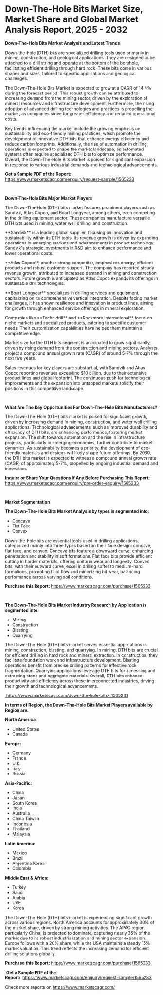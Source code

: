<p><h1>Down-The-Hole Bits Market Size, Market Share and Global Market Analysis Report, 2025 - 2032</h1></p><p><strong>Down-The-Hole Bits Market Analysis and Latest Trends</strong></p>
<p><p>Down-the-hole (DTH) bits are specialized drilling tools used primarily in mining, construction, and geological applications. They are designed to be attached to a drill string and operate at the bottom of the borehole, facilitating efficient drilling through hard rock. These bits come in various shapes and sizes, tailored to specific applications and geological challenges.</p><p>The Down-The-Hole Bits Market is expected to grow at a CAGR of 14.4% during the forecast period. This robust growth can be attributed to increasing demand from the mining sector, driven by the exploration of mineral resources and infrastructure development. Furthermore, the rising adoption of advanced drilling technologies and practices is propelling the market, as companies strive for greater efficiency and reduced operational costs.</p><p>Key trends influencing the market include the growing emphasis on sustainability and eco-friendly mining practices, which promote the development of innovative DTH bits that enhance energy efficiency and reduce carbon footprints. Additionally, the rise of automation in drilling operations is expected to shape the market landscape, as automated systems often require specialized DTH bits to optimize performance. Overall, the Down-The-Hole Bits Market is poised for significant expansion in response to various industrial demands and technological advancements.</p></p>
<p><strong>Get a Sample PDF of the Report:&nbsp;</strong> <a href="https://www.marketscagr.com/enquiry/request-sample/1565233?utm_campaign=2393&utm_medium=2&utm_source=Github&utm_content=ia&utm_term=25022025&utm_id=down-the-hole-bits">https://www.marketscagr.com/enquiry/request-sample/1565233</a></p>
<p>&nbsp;</p>
<p><strong>Down-The-Hole Bits Major Market Players</strong></p>
<p><p>The Down-The-Hole (DTH) bits market features prominent players such as Sandvik, Atlas Copco, and Boart Longyear, among others, each competing in the drilling equipment sector. These companies manufacture versatile DTH bits used in mining, water well drilling, and construction.</p><p>**Sandvik** is a leading global supplier, focusing on innovation and sustainability within its DTH tools. Its revenue growth is driven by expanding operations in emerging markets and advancements in product technology. Sandvik's strategic investments in R&D aim to enhance performance and lower operational costs.</p><p>**Atlas Copco**, another strong competitor, emphasizes energy-efficient products and robust customer support. The company has reported steady revenue growth, attributed to increased demand in mining and construction sectors. Future growth is anticipated as Atlas Copco expands its offerings in sustainable drill technologies.</p><p>**Boart Longyear** specializes in drilling services and equipment, capitalizing on its comprehensive vertical integration. Despite facing market challenges, it has shown resilience and innovation in product lines, aiming for growth through enhanced service offerings in mineral exploration.</p><p>Companies like **Technidrill** and **Rockmore International** focus on niche markets and specialized products, catering to specific customer needs. Their customization capabilities have helped them maintain a competitive edge.</p><p>Market size for the DTH bits segment is anticipated to grow significantly, driven by rising demand from the construction and mining sectors. Analysts project a compound annual growth rate (CAGR) of around 5-7% through the next five years.</p><p>Sales revenues for key players are substantial, with Sandvik and Atlas Copco reporting revenues exceeding $10 billion, due to their extensive product lines and global footprint. The continuous push for technological improvements and the expansion into untapped markets solidify their positions in this competitive landscape.</p></p>
<p>&nbsp;</p>
<p><strong>What Are The Key Opportunities For Down-The-Hole Bits Manufacturers?</strong></p>
<p><p>The Down-The-Hole (DTH) bits market is poised for significant growth, driven by increasing demand in mining, construction, and water well drilling applications. Technological advancements, such as improved durability and efficiency of DTH bits, are enhancing performance, fostering market expansion. The shift towards automation and the rise in infrastructure projects, particularly in emerging economies, further contribute to market dynamics. As sustainability becomes a priority, the development of eco-friendly materials and designs will likely shape future offerings. By 2030, the DTH bits market is expected to witness a compound annual growth rate (CAGR) of approximately 5-7%, propelled by ongoing industrial demand and innovation.</p></p>
<p><strong>Inquire or Share Your Questions If Any Before Purchasing This Report:</strong> <a href="https://www.marketscagr.com/enquiry/pre-order-enquiry/1565233?utm_campaign=2393&utm_medium=2&utm_source=Github&utm_content=ia&utm_term=25022025&utm_id=down-the-hole-bits">https://www.marketscagr.com/enquiry/pre-order-enquiry/1565233</a></p>
<p>&nbsp;</p>
<p><strong>Market Segmentation</strong></p>
<p><strong>The Down-The-Hole Bits Market Analysis by types is segmented into:</strong></p>
<p><ul><li>Concave</li><li>Flat Face</li><li>Convex</li></ul></p>
<p><p>Down-the-hole bits are essential tools used in drilling applications, categorized mainly into three types based on their face design: concave, flat face, and convex. Concave bits feature a downward curve, enhancing penetration and stability in soft formations. Flat face bits provide efficient cutting in harder materials, offering uniform wear and longevity. Convex bits, with their outward curve, excel in drilling softer to medium-hard formations, promoting fluid flow and minimizing bit wear, balancing performance across varying soil conditions.</p></p>
<p><strong>Purchase this Report:&nbsp;</strong><a href="https://www.marketscagr.com/purchase/1565233?utm_campaign=2393&utm_medium=2&utm_source=Github&utm_content=ia&utm_term=25022025&utm_id=down-the-hole-bits">https://www.marketscagr.com/purchase/1565233</a></p>
<p>&nbsp;</p>
<p><strong>The Down-The-Hole Bits Market Industry Research by Application is segmented into:</strong></p>
<p><ul><li>Mining</li><li>Construction</li><li>Blasting</li><li>Quarrying</li></ul></p>
<p><p>The Down-The-Hole (DTH) bits market serves essential applications in mining, construction, blasting, and quarrying. In mining, DTH bits are crucial for efficient drilling in hard rock and mineral extraction. In construction, they facilitate foundation work and infrastructure development. Blasting operations benefit from precise drilling patterns for effective rock fragmentation. Quarrying applications leverage DTH bits for accessing and extracting stone and aggregate materials. Overall, DTH bits enhance productivity and efficiency across these interconnected industries, driving their growth and technological advancements.</p></p>
<p><a href="https://www.marketscagr.com/down-the-hole-bits-r1565233?utm_campaign=2393&utm_medium=2&utm_source=Github&utm_content=ia&utm_term=25022025&utm_id=down-the-hole-bits">&nbsp;https://www.marketscagr.com/down-the-hole-bits-r1565233</a></p>
<p><strong>In terms of Region, the Down-The-Hole Bits Market Players available by Region are:</strong></p>
<p>
    <p> <strong> North America: </strong>
        <ul>
            <li>United States</li>
            <li>Canada</li>
        </ul>
        </p> 
    <p> <strong> Europe: </strong>
        <ul>
            <li>Germany</li>
            <li>France</li>
            <li>U.K.</li>
            <li>Italy</li>
            <li>Russia</li>
        </ul>
        </p> 
    <p> <strong> Asia-Pacific: </strong>
        <ul>
            <li>China</li>
            <li>Japan</li>
            <li>South Korea</li>
            <li>India</li>
            <li>Australia</li>
            <li>China Taiwan</li>
            <li>Indonesia</li>
            <li>Thailand</li>
            <li>Malaysia</li>
        </ul>
        </p> 
    <p> <strong> Latin America: </strong>
        <ul>
            <li>Mexico</li>
            <li>Brazil</li>
            <li>Argentina Korea</li>
            <li>Colombia</li>
        </ul>
        </p> 
    <p> <strong> Middle East & Africa: </strong>
        <ul>
            <li>Turkey</li>
            <li>Saudi</li>
            <li>Arabia</li>
            <li>UAE</li>
            <li>Korea</li>
        </ul>
    </p>
    </p>
<p><p>The Down-The-Hole (DTH) bits market is experiencing significant growth across various regions. North America accounts for approximately 30% of the market share, driven by strong mining activities. The APAC region, particularly China, is projected to dominate, capturing nearly 35% of the market due to its robust industrialization and mining sector expansion. Europe follows with a 20% share, while the USA maintains a steady 15% market valuation. This trend reflects the increasing demand for efficient drilling solutions globally.</p></p>
<p><strong>Purchase this Report: </strong><a href="https://www.marketscagr.com/purchase/1565233?utm_campaign=2393&utm_medium=2&utm_source=Github&utm_content=ia&utm_term=25022025&utm_id=down-the-hole-bits">https://www.marketscagr.com/purchase/1565233</a></p>
<p>&nbsp;<strong>Get a Sample PDF of the Report:&nbsp;&nbsp;</strong><a href="https://www.marketscagr.com/enquiry/request-sample/1565233?utm_campaign=2393&utm_medium=2&utm_source=Github&utm_content=ia&utm_term=25022025&utm_id=down-the-hole-bits">https://www.marketscagr.com/enquiry/request-sample/1565233</a></p>
<p><strong></strong></p>
<p>Check more reports on <a href="https://www.marketscagr.com/?utm_campaign=2393&utm_medium=2&utm_source=Github&utm_content=ia&utm_term=25022025&utm_id=down-the-hole-bits">https://www.marketscagr.com/</a></p>